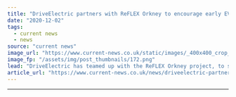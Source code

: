 ```yaml
---
title: "DriveElectric partners with ReFLEX Orkney to encourage early EV adoption on the green island"
date: "2020-12-02"
tags: 
  - current news
  - news
source: "current news"
image_url: "https://www.current-news.co.uk/static/images/_400x400_crop_center-center/Hammars-Hill-Orkney-Wind-OREF.png"
image_fp: "/assets/img/post_thumbnails/172.png"
lead: "​DriveElectric has teamed up with the ReFLEX Orkney project, to support electric vehicles (EVs) to further develop flexibility on the island."
article_url: "https://www.current-news.co.uk/news/driveelectric-partners-with-reflex-orkney-to-encourage-early-ev-adoption-on-the-green-island?utm_source=rss-feeds&utm_medium=rss&utm_campaign=rss"
---
```


---
